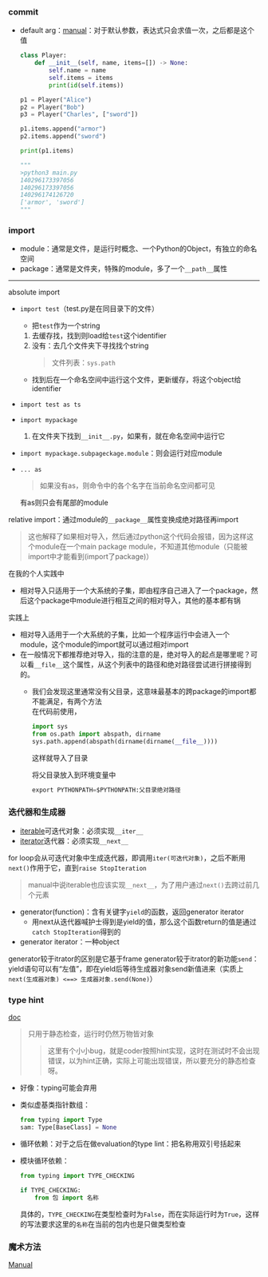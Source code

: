 ### commit

+ default arg：[manual](https://docs.python.org/3/reference/compound_stmts.html#function)：对于默认参数，表达式只会求值一次，之后都是这个值
	```python
	class Player:
	    def __init__(self, name, items=[]) -> None:
	        self.name = name
	        self.items = items
	        print(id(self.items))
	
	p1 = Player("Alice")
	p2 = Player("Bob")
	p3 = Player("Charles", ["sword"])
	
	p1.items.append("armor")
	p2.items.append("sword")
	
	print(p1.items)
	
	"""
	>python3 main.py
	140296173397056
	140296173397056
	140296174126720
	['armor', 'sword']
	"""
	```

### import

+ module：通常是文件，是运行时概念、一个Python的Object，有独立的命名空间
+ package：通常是文件夹，特殊的module，多了一个`__path__`属性
<hr>

absolute import
+ `import test`（test.py是在同目录下的文件）
	+ 把`test`作为一个string
	1. 去缓存找，找到则load给`test`这个identifier
	2. 没有：去几个文件夹下寻找找个string
		>文件列表：`sys.path`

	+ 找到后在一个命名空间中运行这个文件，更新缓存，将这个object给identifier

+ `import test as ts`

+ `import mypackage`
	1. 在文件夹下找到`__init__.py`，如果有，就在命名空间中运行它

+ `import mypackage.subpageckage.module`：则会运行对应module

+ `... as `
	>如果没有as，则命令中的各个名字在当前命名空间都可见

	 有as则只会有尾部的module

relative import：通过module的`__package__`属性变换成绝对路径再import
>这也解释了如果相对导入，然后通过python这个代码会报错，因为这样这个module在一个main package module，不知道其他module（只能被import中才能看到(import了package)）

在我的个人实践中
+ 相对导入只适用于一个大系统的子集，即由程序自己进入了一个package，然后这个package中module进行相互之间的相对导入，其他的基本都有锅

实践上
+ 相对导入适用于一个大系统的子集，比如一个程序运行中会进入一个module，这个module的import就可以通过相对import
+ 在一般情况下都推荐绝对导入，指的注意的是，绝对导入的起点是哪里呢？可以看`__file__`这个属性，从这个列表中的路径和绝对路径尝试进行拼接得到的。
	+ 我们会发现这里通常没有父目录，这意味最基本的跨package的import都不能满足，有两个方法  
		在代码前使用，
		```python
		import sys
		from os.path import abspath, dirname
		sys.path.append(abspath(dirname(dirname(__file__))))
		```
		这样就导入了目录  

		将父目录放入到环境变量中
		```python
		export PYTHONPATH=$PYTHONPATH:父目录绝对路径
		```

 
### 迭代器和生成器

+ [iterable](https://docs.python.org/3/glossary.html#term-iterable)可迭代对象：必须实现`__iter__`
+ [iterator](https://docs.python.org/3/glossary.html#term-iterator)迭代器：必须实现`__next__`

for loop会从可迭代对象中生成迭代器，即调用`iter(可迭代对象)`，之后不断用`next()`作用于它，直到`raise StopIteration`
>manual中说iterable也应该实现`__next__`，为了用户通过`next()`去跨过前几个元素

+ generator(function)：含有关键字`yield`的函数，返回generator iterator
	+ 用next从迭代器喊护士得到是yield的值，那么这个函数return的值是通过`catch StopIteration`得到的
+ generator iterator：一种object

generator较于itrator的区别是它基于frame
generator较于itrator的新功能`send`：yield语句可以有“左值”，即在yield后等待生成器对象send新值进来（实质上`next(生成器对象) <==> 生成器对象.send(None)`）

### type hint
[doc](https://docs.python.org/3/library/typing.html)
>只用于静态检查，运行时仍然万物皆对象
>>这里有个小小bug，就是coder按照hint实现，这时在测试时不会出现错误，以为hint正确，实际上可能出现错误，所以要充分的静态检查呀。

+ 好像：typing可能会弃用

+ 类似虚基类指针数组：
	```python
	from typing import Type
	sam: Type[BaseClass] = None
	```

+ 循环依赖：对于之后在做evaluation的type lint：把名称用双引号括起来
+ 模块循环依赖：
	```python
	from typing import TYPE_CHECKING
	
	if TYPE_CHECKING:
		from 包 import 名称
	```
	具体的，`TYPE_CHECKING`在类型检查时为`False`，而在实际运行时为`True`，这样的写法要求这里的`名称`在当前的包内也是只做类型检查

### 魔术方法
[Manual](https://docs.python.org/3/reference/datamodel.html#special-method-names)